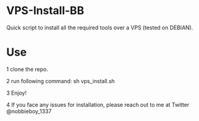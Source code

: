 # VPS-Install-BB

Quick script to install all the required tools over a VPS (tested on DEBIAN). 

# Use

1 clone the repo.

2 run following command: sh vps_install.sh

3 Enjoy!


4 If you face any issues for installation, please reach out to me at Twitter @nobbieboy_1337
